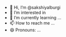 - 👋 Hi, I’m @sakshiyalburgi
- 👀 I’m interested in 
- 🌱 I’m currently learning ...
- 📫 How to reach me ...
- 😄 Pronouns: ...

<!---
sakshiyalburgi/sakshiyalburgi is a ✨ special ✨ repository because its `README.md` (this file) appears on your GitHub profile.
You can click the Preview link to take a look at your changes.
--->

